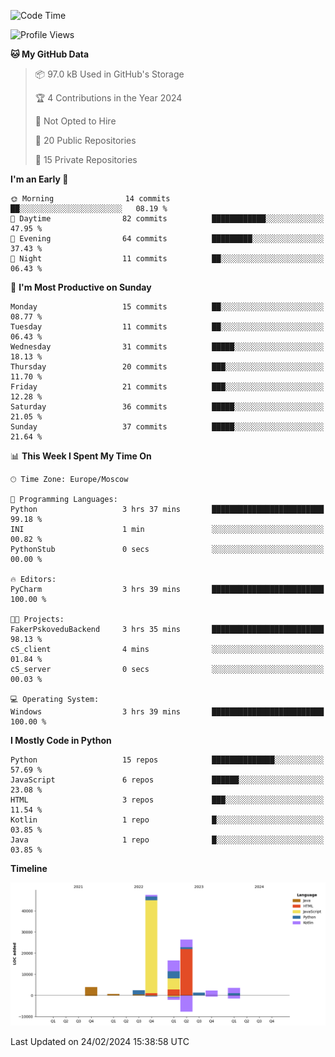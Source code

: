 <!--START_SECTION:waka-->
![Code Time](http://img.shields.io/badge/Code%20Time-193%20hrs%2013%20mins-blue)

![Profile Views](http://img.shields.io/badge/Profile%20Views-0-blue)

**🐱 My GitHub Data** 

> 📦 97.0 kB Used in GitHub's Storage 
 > 
> 🏆 4 Contributions in the Year 2024
 > 
> 🚫 Not Opted to Hire
 > 
> 📜 20 Public Repositories 
 > 
> 🔑 15 Private Repositories 
 > 
**I'm an Early 🐤** 

```text
🌞 Morning                14 commits          ██░░░░░░░░░░░░░░░░░░░░░░░   08.19 % 
🌆 Daytime                82 commits          ████████████░░░░░░░░░░░░░   47.95 % 
🌃 Evening                64 commits          █████████░░░░░░░░░░░░░░░░   37.43 % 
🌙 Night                  11 commits          ██░░░░░░░░░░░░░░░░░░░░░░░   06.43 % 
```
📅 **I'm Most Productive on Sunday** 

```text
Monday                   15 commits          ██░░░░░░░░░░░░░░░░░░░░░░░   08.77 % 
Tuesday                  11 commits          ██░░░░░░░░░░░░░░░░░░░░░░░   06.43 % 
Wednesday                31 commits          █████░░░░░░░░░░░░░░░░░░░░   18.13 % 
Thursday                 20 commits          ███░░░░░░░░░░░░░░░░░░░░░░   11.70 % 
Friday                   21 commits          ███░░░░░░░░░░░░░░░░░░░░░░   12.28 % 
Saturday                 36 commits          █████░░░░░░░░░░░░░░░░░░░░   21.05 % 
Sunday                   37 commits          █████░░░░░░░░░░░░░░░░░░░░   21.64 % 
```


📊 **This Week I Spent My Time On** 

```text
🕑︎ Time Zone: Europe/Moscow

💬 Programming Languages: 
Python                   3 hrs 37 mins       █████████████████████████   99.18 % 
INI                      1 min               ░░░░░░░░░░░░░░░░░░░░░░░░░   00.82 % 
PythonStub               0 secs              ░░░░░░░░░░░░░░░░░░░░░░░░░   00.00 % 

🔥 Editors: 
PyCharm                  3 hrs 39 mins       █████████████████████████   100.00 % 

🐱‍💻 Projects: 
FakerPskoveduBackend     3 hrs 35 mins       █████████████████████████   98.13 % 
cS_client                4 mins              ░░░░░░░░░░░░░░░░░░░░░░░░░   01.84 % 
cS_server                0 secs              ░░░░░░░░░░░░░░░░░░░░░░░░░   00.03 % 

💻 Operating System: 
Windows                  3 hrs 39 mins       █████████████████████████   100.00 % 
```

**I Mostly Code in Python** 

```text
Python                   15 repos            ██████████████░░░░░░░░░░░   57.69 % 
JavaScript               6 repos             ██████░░░░░░░░░░░░░░░░░░░   23.08 % 
HTML                     3 repos             ███░░░░░░░░░░░░░░░░░░░░░░   11.54 % 
Kotlin                   1 repo              █░░░░░░░░░░░░░░░░░░░░░░░░   03.85 % 
Java                     1 repo              █░░░░░░░░░░░░░░░░░░░░░░░░   03.85 % 
```



**Timeline**

![Lines of Code chart](https://raw.githubusercontent.com/Adlemex/Adlemex/main/assets/bar_graph.png)


 Last Updated on 24/02/2024 15:38:58 UTC
<!--END_SECTION:waka-->
